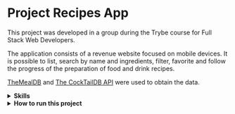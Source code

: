 
# Project Recipes App

This project was developed in a group during the Trybe course for Full Stack Web Developers. 

The application consists of a revenue website focused on mobile devices.
It is possible to list, search by name and ingredients, filter, favorite and follow the progress of the preparation of food and drink recipes.

[TheMealDB](https://www.themealdb.com/) and [The CockTailDB API](https://www.thecocktaildb.com/api.php) were used to obtain the data.

<details>
  <summary><strong>Skills</strong></summary><br />

 In this project, the following skills were developed::

  - Use _React_ to develop a web mobile page
  - Use _Redux_ to manage state
  - Use the _React-Redux_ library
  - Use the _Redux_ to manage state
  - Use _RTL_ do develop tests
  - Use _CSS_ for styling
  
</details>

<details>
  <summary><strong>How to run this project</strong></summary><br />

1. Create a fork of this project and follow this tutorial from [how to fork](https://docs.github.com/en/get-started/quickstart/contributing-to-projects).

2. After the fork is done, clone the created repository to your computer.

3. Run the following:
```sh
npm install
```
4. and then
```sh
npm start
```
</details>


